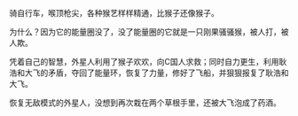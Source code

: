 骑自行车，喉顶枪尖，各种猴艺样样精通，比猴子还像猴子。

为什么？因为它的能量圈没了，没了能量圈的它就是一只刚果骚骚猴，被人打，被人欺。

凭着自己的智慧，外星人利用了猴子欢欢，向C国人求救；同时自力更生，利用耿浩和大飞的矛盾，夺回了能量环，恢复了力量，修好了飞船，并狠狠报复了耿浩和大飞。

恢复无敌模式的外星人，没想到再次栽在两个草根手里，还被大飞泡成了药酒。





<!--stackedit_data:
eyJoaXN0b3J5IjpbLTUyMjM5NjY0OCwtMTc0OTI0MzUzMl19
-->